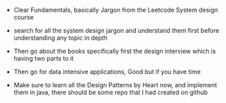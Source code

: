 - Clear Fundamentals, basically Jargon from the Leetcode System design course
- search for all the system design jargon and understand them first before understanding any topic in depth
- Then go about the books specifically first the design interview which is having two parts to it
- Then go for data intensive applications, Good but if you have time

- Make sure to learn all the Design Patterns by Heart now, and implement them in java, there should be some repo that I had created on github
